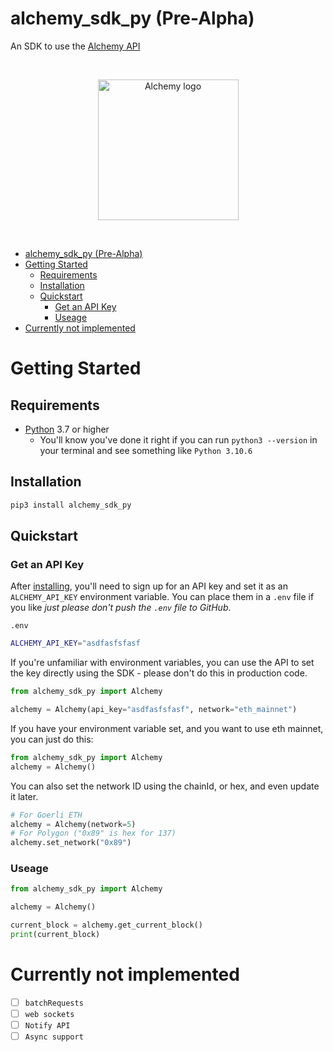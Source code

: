# alchemy_sdk_py (Pre-Alpha)
An SDK to use the [Alchemy API](https://www.alchemy.com/)


<br/>
<p align="center">
<a href="https://alchemy.com/?a=673c802981" target="_blank">
<img src="./img/logo.png" width="225" alt="Alchemy logo">
</a>
</p>
<br/>

- [alchemy\_sdk\_py (Pre-Alpha)](#alchemy_sdk_py-pre-alpha)
- [Getting Started](#getting-started)
  - [Requirements](#requirements)
  - [Installation](#installation)
  - [Quickstart](#quickstart)
    - [Get an API Key](#get-an-api-key)
    - [Useage](#useage)
- [Currently not implemented](#currently-not-implemented)


# Getting Started

## Requirements 

- [Python](https://www.python.org/downloads/) 3.7 or higher
    - You'll know you've done it right if you can run `python3 --version` in your terminal and see something like `Python 3.10.6`

## Installation

```bash
pip3 install alchemy_sdk_py
```

## Quickstart

### Get an API Key
After [installing](#installation), you'll need to sign up for an API key and set it as an `ALCHEMY_API_KEY` environment variable. You can place them in a `.env` file if you like *just please don't push the `.env` file to GitHub*.

`.env`
```bash
ALCHEMY_API_KEY="asdfasfsfasf
```

If you're unfamiliar with environment variables, you can use the API to set the key directly using the SDK - please don't do this in production code. 

```python
from alchemy_sdk_py import Alchemy

alchemy = Alchemy(api_key="asdfasfsfasf", network="eth_mainnet")
```
If you have your environment variable set, and you want to use eth mainnet, you can just do this: 

```python
from alchemy_sdk_py import Alchemy
alchemy = Alchemy()
```

You can also set the network ID using the chainId, or hex, and even update it later. 
```python
# For Goerli ETH
alchemy = Alchemy(network=5)
# For Polygon ("0x89" is hex for 137)
alchemy.set_network("0x89")
```

### Useage 

```python
from alchemy_sdk_py import Alchemy

alchemy = Alchemy()

current_block = alchemy.get_current_block()
print(current_block)
```

# Currently not implemented

- [ ] `batchRequests`
- [ ] `web sockets`
- [ ] `Notify API`
- [ ] `Async support`